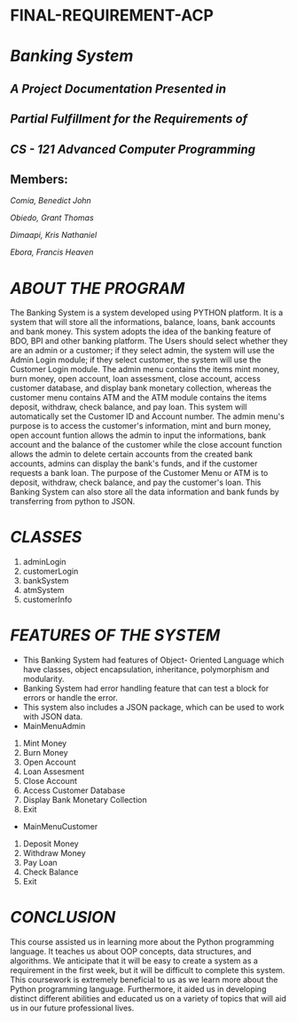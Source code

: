 # FINAL-REQUIREMENT-ACP
# *Banking System*

## *A Project Documentation Presented in*

## *Partial Fulfillment for the Requirements of*

## *CS - 121 Advanced Computer Programming*

## Members:

*Comia, Benedict John*

*Obiedo, Grant Thomas*

*Dimaapi, Kris Nathaniel*

*Ebora, Francis Heaven*


# *ABOUT THE PROGRAM*

  The Banking System is a system developed using PYTHON platform. It is a system that will store all the informations, balance, loans, bank accounts and bank money. This system adopts the idea of the banking feature of BDO, BPI and other banking platform. The Users should select whether they are an admin or a customer; if they select admin, the system will use the Admin Login module; if they select customer, the system will use the Customer Login module. The admin menu contains the items mint money, burn money, open account, loan assessment, close account, access customer database, and display bank monetary collection, whereas the customer menu contains ATM and the ATM module contains the items deposit, withdraw, check balance, and pay loan. This system will automatically set the Customer ID and Account number. The admin menu's purpose is to access the customer's information, mint and burn money, open account funtion allows the admin to input the informations, bank account and the balance of the customer while the close account function allows the admin to delete certain accounts from the created bank accounts, admins can display the bank's funds, and if the customer requests a bank loan. The purpose of the Customer Menu or ATM is to deposit, withdraw, check balance, and pay the customer's loan. This Banking System can also store all the data information and bank funds by transferring from python to JSON. 
  
# *CLASSES*
1. adminLogin
2. customerLogin
3. bankSystem
4. atmSystem
5. customerInfo

# *FEATURES OF THE SYSTEM*
* This Banking System had features of Object- Oriented Language which have classes, object encapsulation,  inheritance, polymorphism and modularity. 
* Banking System had error handling feature that can test a block for errors or handle the error.
* This system also includes a JSON package, which can be used to work with JSON data.
* MainMenuAdmin
1. Mint Money
2. Burn Money
3. Open Account
4. Loan Assesment
5. Close Account
6. Access Customer Database
7. Display Bank Monetary Collection
8. Exit
* MainMenuCustomer
1. Deposit Money
2. Withdraw Money
3. Pay Loan
4. Check Balance
5. Exit

# *CONCLUSION*
This course assisted us in learning more about the Python programming language. It teaches us about OOP concepts, data structures, and algorithms. We anticipate that it will be easy to create a system as a requirement in the first week, but it will be difficult to complete this system. This coursework is extremely beneficial to us as we learn more about the Python programming language. Furthermore, it aided us in developing distinct different abilities and educated us on a variety of topics that will aid us in our future professional lives.

